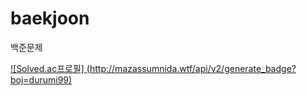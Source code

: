 # baekjoon
백준문제

[![Solved.ac프로필]
(http://mazassumnida.wtf/api/v2/generate_badge?boj=durumi99)](https://solved.ac/durumi99)
